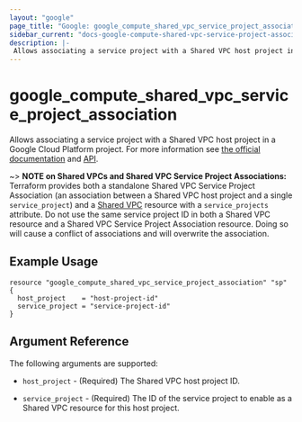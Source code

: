 ```yaml
---
layout: "google"
page_title: "Google: google_compute_shared_vpc_service_project_association"
sidebar_current: "docs-google-compute-shared-vpc-service-project-association"
description: |-
 Allows associating a service project with a Shared VPC host project in a Google Cloud Platform project.
---
```


# google\_compute\_shared\_vpc\_service\_project\_association

Allows associating a service project with a Shared VPC host project in a Google Cloud Platform project. For more information see
[the official documentation](https://cloud.google.com/compute/docs/shared-vpc)
and
[API](https://cloud.google.com/compute/docs/reference/latest/projects).

~> **NOTE on Shared VPCs and Shared VPC Service Project Associations:** Terraform provides
both a standalone Shared VPC Service Project Association (an association between a Shared VPC host project
and a single `service_project`) and a [Shared VPC](compute_shared_vpc.html) resource with a `service_projects`
attribute. Do not use the same service project ID in both a Shared VPC resource and a Shared VPC Service
Project Association resource. Doing so will cause a conflict of associations and will overwrite the association.

## Example Usage

```hcl
resource "google_compute_shared_vpc_service_project_association" "sp" {
  host_project    = "host-project-id"
  service_project = "service-project-id"
}
```

## Argument Reference

The following arguments are supported:

* `host_project` - (Required) The Shared VPC host project ID.

* `service_project` - (Required) The ID of the service project to enable as a Shared VPC resource for this host project.
